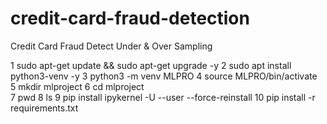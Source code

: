 # credit-card-fraud-detection
Credit Card Fraud Detect Under & Over Sampling

1  sudo apt-get update && sudo apt-get upgrade -y
2  sudo apt install python3-venv -y
3  python3 -m venv MLPRO
4  source MLPRO/bin/activate    
5  mkdir mlproject
6  cd mlproject  
7  pwd
8  ls
9  pip install ipykernel -U --user --force-reinstall
10  pip install -r requirements.txt

